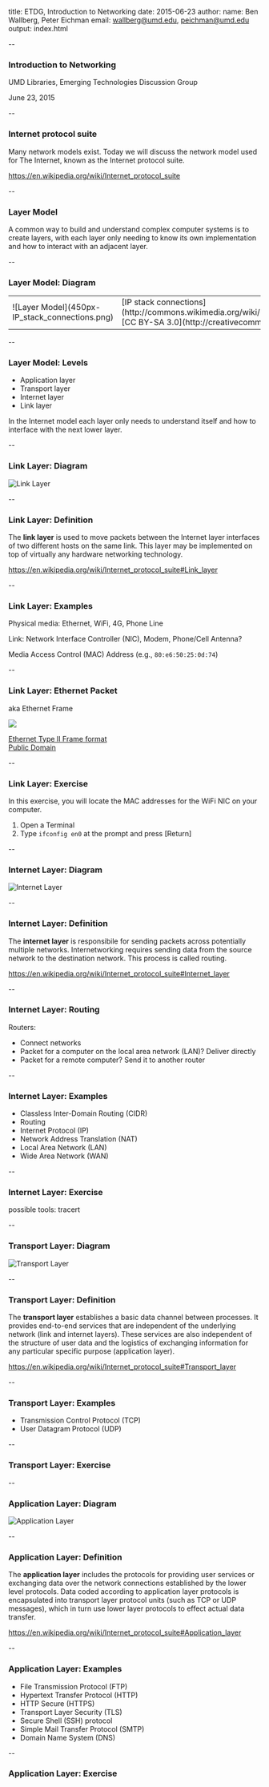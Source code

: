 title: ETDG, Introduction to Networking
date: 2015-06-23
author:
    name: Ben Wallberg, Peter Eichman
    email: wallberg@umd.edu, peichman@umd.edu
output: index.html

--

### Introduction to Networking

UMD Libraries, Emerging Technologies Discussion Group

June 23, 2015

--

### Internet protocol suite

Many network models exist.  Today we will discuss the network
model used for The Internet, known as the Internet protocol suite.

https://en.wikipedia.org/wiki/Internet_protocol_suite

--

### Layer Model

A common way to build and understand complex computer systems is to create layers,
with each layer only needing to know its own implementation and how to
interact with an adjacent layer.

--

### Layer Model: Diagram

<table>
  <tr>
    <td>![Layer Model](450px-IP_stack_connections.png)</td>
    <td>
      [IP stack connections](http://commons.wikimedia.org/wiki/File:IP_stack_connections.svg)
      <br/>
      [CC BY-SA 3.0](http://creativecommons.org/licenses/by-sa/3.0/)
    </td>
  </tr>
</table>

--

### Layer Model: Levels

- Application layer
- Transport layer
- Internet layer
- Link layer

In the Internet model each layer only needs to understand itself and how to
interface with the next lower layer.

--

### Link Layer: Diagram

![Link Layer](LinkLayer.png)

--

### Link Layer: Definition

The **link layer** is used to move packets between the Internet layer
interfaces of two different hosts on the same link.  This layer may be
implemented on top of virtually any hardware networking technology.

https://en.wikipedia.org/wiki/Internet_protocol_suite#Link_layer


--

### Link Layer: Examples

Physical media: Ethernet, WiFi, 4G, Phone Line

Link: Network Interface Controller (NIC), Modem, Phone/Cell Antenna?

Media Access Control (MAC) Address (e.g., `80:e6:50:25:0d:74`)

--

### Link Layer: Ethernet Packet

aka Ethernet Frame

![](800px-Ethernet_Type_II_Frame_format.svg.png)

[Ethernet Type II Frame format](https://commons.wikimedia.org/wiki/File:Ethernet_Type_II_Frame_format.svg)
<br/>
[Public Domain](https://en.wikipedia.org/wiki/en:public_domain)

--

### Link Layer: Exercise

In this exercise, you will locate the MAC addresses for the WiFi NIC on your computer.

1. Open a Terminal
2. Type `ifconfig en0` at the prompt and press [Return]

--

### Internet Layer: Diagram


![Internet Layer](InternetLayer.png)

--

### Internet Layer: Definition

The **internet layer** is responsibile for sending packets across potentially
multiple networks. Internetworking requires sending data from the source network
to the destination network. This process is called routing.

https://en.wikipedia.org/wiki/Internet_protocol_suite#Internet_layer

--

### Internet Layer: Routing

Routers:

* Connect networks
* Packet for a computer on the local area network (LAN)? Deliver directly
* Packet for a remote computer? Send it to another router

--

### Internet Layer: Examples

* Classless Inter-Domain Routing (CIDR)
* Routing
* Internet Protocol (IP)
* Network Address Translation (NAT)
* Local Area Network (LAN)
* Wide Area Network (WAN)

--

### Internet Layer: Exercise

possible tools: tracert

--

### Transport Layer: Diagram

![Transport Layer](TransportLayer.png)

--

### Transport Layer: Definition

The **transport layer** establishes a basic data channel between processes. It
provides end-to-end services that are independent of the underlying network
(link and internet layers).  These services are also independent of the
structure of user data and the logistics of exchanging information for any
particular specific purpose (application layer).

https://en.wikipedia.org/wiki/Internet_protocol_suite#Transport_layer

--

### Transport Layer: Examples

* Transmission Control Protocol (TCP)
* User Datagram Protocol (UDP)

--

### Transport Layer: Exercise

--

### Application Layer: Diagram

![Application Layer](ApplicationLayer.png)

--

### Application Layer: Definition

The **application layer** includes the protocols for providing user services or
exchanging data over the network connections established by the lower level
protocols. Data coded according to application layer protocols is encapsulated
into transport layer protocol units (such as TCP or UDP messages), which in turn
use lower layer protocols to effect actual data transfer.

https://en.wikipedia.org/wiki/Internet_protocol_suite#Application_layer

--

### Application Layer: Examples

* File Transmission Protocol (FTP)
* Hypertext Transfer Protocol (HTTP)
* HTTP Secure (HTTPS)
* Transport Layer Security (TLS)
* Secure Shell (SSH) protocol
* Simple Mail Transfer Protocol (SMTP)
* Domain Name System (DNS)

--

### Application Layer: Exercise
